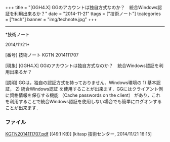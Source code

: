 ﻿+++
title = "[GGH4.X] GGのアカウントは独自方式なのか？　統合Windows認証を利用出来るか？"
date = "2014-11-21"
ttags = ["技術ノート"]
tcategories = ["tech"]
banner = "img/technote.jpg"
+++

-----------------------------------------------------------------------------------------------------------------------------

*技術ノート

2014/11/21*


[番号]
技術ノート KGTN 2014111707

[現象]
[GGH4.X]
GGのアカウントは独自方式なのか？　統合Windows認証を利用出来るか？

[説明]
GGは，独自の認証方式を持っておりません．Windows環境の 1) 基本認証， 2)
統合Windows認証
を使用することが出来ます．GGにはクライアント側に資格情報を保存する機能
（Cache passwords on the client）
があり，これを利用することで統合Windows認証を使用しない場合でも簡単にログオンすることが出来ます．


### ファイル

 
 


[KGTN2014111707.pdf](http://techreport.kitasp.net/attachments/download/1780/KGTN2014111707.pdf)
 [(49.1 KB)] [kitasp 技術センター, 2014/11/21
16:15]


 


 

